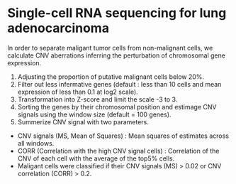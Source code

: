 # Single-cell RNA sequencing for lung adenocarcinoma

In order to separate maligant tumor cells from non-malignant cells, we calculate CNV aberrations inferring the perturbation of chromosomal gene expression.

1. Adjusting the proportion of putative malignant cells below 20%.
2. Filter out less infermative genes (default : less than 10 cells and mean expression of less than 0.1 at log2 scale).
3. Transformation into Z-score and limit the scale -3 to 3.
4. Sorting the genes by their chromosomal position and estimage CNV signals using the window size (default = 100 genes).
5. Summerize CNV signal with two parameters.
  - CNV signals (MS, Mean of Squares) : Mean squares of estimates across all windows.
  - CORR (Correlation with the high CNV signal cells) : Correlation of the CNV of each cell with the average of the top5% cells.
  - Maligant cells were classified if their CNV signals (MS) > 0.02 or CNV correlation (CORR) > 0.2.
  
  

